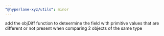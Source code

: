 ```yaml
---
"@hyperlane-xyz/utils": minor
---
```


add the objDiff function to deteermine the field with primitive values that are different or not present when comparing 2 objects of the same type
